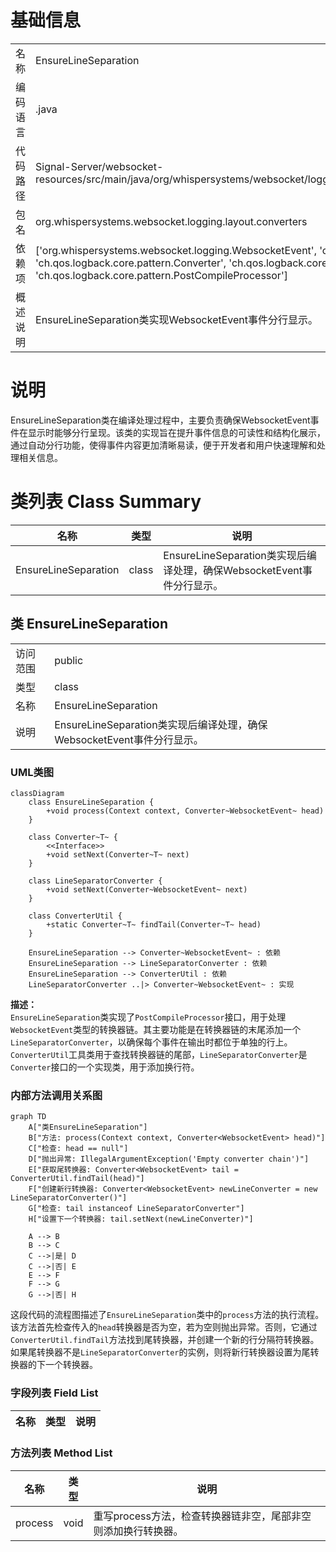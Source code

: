 # 基础信息

|      |      |
|------|------|
| 名称 | EnsureLineSeparation |
| 编码语言 | .java |
| 代码路径 | Signal-Server/websocket-resources/src/main/java/org/whispersystems/websocket/logging/layout/converters/EnsureLineSeparation.java |
| 包名 | org.whispersystems.websocket.logging.layout.converters |
| 依赖项 | ['org.whispersystems.websocket.logging.WebsocketEvent', 'ch.qos.logback.core.Context', 'ch.qos.logback.core.pattern.Converter', 'ch.qos.logback.core.pattern.ConverterUtil', 'ch.qos.logback.core.pattern.PostCompileProcessor'] |
| 概述说明 | EnsureLineSeparation类实现WebsocketEvent事件分行显示。 |

# 说明

EnsureLineSeparation类在编译处理过程中，主要负责确保WebsocketEvent事件在显示时能够分行呈现。该类的实现旨在提升事件信息的可读性和结构化展示，通过自动分行功能，使得事件内容更加清晰易读，便于开发者和用户快速理解和处理相关信息。

# 类列表 Class Summary

| 名称   | 类型  | 说明 |
|-------|------|-------------|
| EnsureLineSeparation | class | EnsureLineSeparation类实现后编译处理，确保WebsocketEvent事件分行显示。 |



## 类 EnsureLineSeparation

|      |      |
|------|------|
| 访问范围 | public |
| 类型 | class |
| 名称 | EnsureLineSeparation |
| 说明 | EnsureLineSeparation类实现后编译处理，确保WebsocketEvent事件分行显示。 |


### UML类图

```mermaid
classDiagram
    class EnsureLineSeparation {
        +void process(Context context, Converter~WebsocketEvent~ head)
    }

    class Converter~T~ {
        <<Interface>>
        +void setNext(Converter~T~ next)
    }

    class LineSeparatorConverter {
        +void setNext(Converter~WebsocketEvent~ next)
    }

    class ConverterUtil {
        +static Converter~T~ findTail(Converter~T~ head)
    }

    EnsureLineSeparation --> Converter~WebsocketEvent~ : 依赖
    EnsureLineSeparation --> LineSeparatorConverter : 依赖
    EnsureLineSeparation --> ConverterUtil : 依赖
    LineSeparatorConverter ..|> Converter~WebsocketEvent~ : 实现
```

**描述：**  
`EnsureLineSeparation`类实现了`PostCompileProcessor`接口，用于处理`WebsocketEvent`类型的转换器链。其主要功能是在转换器链的末尾添加一个`LineSeparatorConverter`，以确保每个事件在输出时都位于单独的行上。`ConverterUtil`工具类用于查找转换器链的尾部，`LineSeparatorConverter`是`Converter`接口的一个实现类，用于添加换行符。


### 内部方法调用关系图

```mermaid
graph TD
    A["类EnsureLineSeparation"]
    B["方法: process(Context context, Converter<WebsocketEvent> head)"]
    C["检查: head == null"]
    D["抛出异常: IllegalArgumentException('Empty converter chain')"]
    E["获取尾转换器: Converter<WebsocketEvent> tail = ConverterUtil.findTail(head)"]
    F["创建新行转换器: Converter<WebsocketEvent> newLineConverter = new LineSeparatorConverter()"]
    G["检查: tail instanceof LineSeparatorConverter"]
    H["设置下一个转换器: tail.setNext(newLineConverter)"]

    A --> B
    B --> C
    C -->|是| D
    C -->|否| E
    E --> F
    F --> G
    G -->|否| H
```

这段代码的流程图描述了`EnsureLineSeparation`类中的`process`方法的执行流程。该方法首先检查传入的`head`转换器是否为空，若为空则抛出异常。否则，它通过`ConverterUtil.findTail`方法找到尾转换器，并创建一个新的行分隔符转换器。如果尾转换器不是`LineSeparatorConverter`的实例，则将新行转换器设置为尾转换器的下一个转换器。

### 字段列表 Field List

| 名称  | 类型  | 说明 |
|-------|-------|------|

### 方法列表 Method List

| 名称  | 类型  | 说明 |
|-------|-------|------|
| process | void | 重写process方法，检查转换器链非空，尾部非空则添加换行转换器。 |





